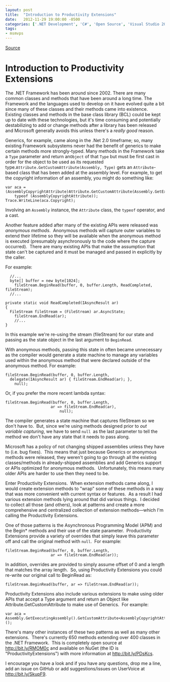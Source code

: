 ```yaml
---
layout: post
title:  "Introduction to Productivity Extensions"
date:   2012-11-29 19:00:00 -0500
categories: ['.NET Development', 'C#', 'Open Source', 'Visual Studio 2010', 'Visual Studio 2012']
tags:
- msmvps
---
```

[Source](http://blogs.msmvps.com/peterritchie/2012/11/30/introduction-to-productivity-extensions/ "Permalink to Introduction to Productivity Extensions")

# Introduction to Productivity Extensions

The .NET Framework has been around since 2002. There are many common classes and methods that have been around a long time. The Framework and the languages used to develop on it have evolved quite a bit since many of these classes and their methods came into existence. Existing classes and methods in the base class library (BCL) could be kept up to date with these technologies, but it's time consuming and potentially destabilizing to add or change methods after a library has been released and Microsoft generally avoids this unless there's a _really good_ reason.

Generics, for example, came along in the .Net 2.0 timeframe; so, many existing Framework subsystems never had the benefit of generics to make certain methods more strongly-typed. Many methods in the Framework take a `Type` parameter and return an`Object` of that `Type` but must be first cast in order for the object to be used as its requested type.`Attribute.GetCustomAttribute(Assembly, Type)` gets an `Attribute`-based class that has been added at the assembly level. For example, to get the copyright information of an assembly, you might do something like:
    
    
    var aca = (AssemblyCopyrightAttribute)Attribute.GetCustomAttribute(Assembly.GetExecutingAssembly(),
        typeof (AssemblyCopyrightAttribute));
    Trace.WriteLine(aca.Copyright);

Involving an `Assembly` instance, the `Attribute` class, the `typeof` operator, and a cast.

Another feature added after many of the existing APIs were released was _anonymous methods_.  Anonymous methods will capture outer variables to extend their lifetime so they will be available when the anonymous method is executed (presumably asynchronously to the code where the capture occurred).  There are many existing APIs that make the assumption that state can't be captured and it must be managed and passed in explicitly by the caller.  

For example:
    
    
      //...
      byte[] buffer = new byte[1024];
        fileStream.BeginRead(buffer, 0, buffer.Length, ReadCompleted, fileStream);
      //...
    
    private static void ReadCompleted(IAsyncResult ar)
    {
      FileStream fileStream = (FileStream) ar.AsyncState;
        fileStream.EndRead(ar);
        //...
    }

In this example we're re-using the stream (fileStream) for our state and passing as the state object in the last argument to `BeginRead`.

With anonymous methods, passing this state in often became unnecessary as the compiler would generate a state machine to manage any variables used within the anonymous method that were declared outside of the anonymous method. For example:
    
    
    fileStream.BeginRead(buffer, 0, buffer.Length, 
      delegate(IAsyncResult ar) { fileStream.EndRead(ar); },
        null);

Or, if you prefer the more recent lambda syntax:
    
    
    fileStream.BeginRead(buffer, 0, buffer.Length,
                        ar => fileStream.EndRead(ar),
                            null);

The compiler generates a state machine that captures fileStream so we don't have to.  But, since we're using methods designed prior to _out variable capturing_, we have to send `null `as the last parameter to tell the method we don't have any state that it needs to pass along. 

Microsoft has a policy of not changing shipped assemblies unless they have to (i.e. bug fixes).  This means that just because Generics or anonymous methods were released, they weren't going to go through all the existing classes/methods in already-shipped assemblies and add Generics support or APIs optimized for anonymous methods.  Unfortunately, this means many older APIs are harder to use then they need to be.

Enter Productivity Extensions.  When extension methods came along, I would create extension methods to "wrap" some of these methods in a way that was more convenient with current syntax or features.  As a result I had various extension methods lying around that did various things.  I decided to collect all those (and others), look at patterns and create a more comprehensive and centralized collection of extension methods—which I'm calling the Productivity Extensions.

One of those patterns is the Asynchronous Programming Model (APM) and the Begin* methods and their use of the state parameter.  Productivity Extensions provide a variety of overrides that simply leave this parameter off and call the original method with `null`.  For example:
    
    
    fileStream.BeginRead(buffer, 0, buffer.Length,
                        ar => fileStream.EndRead(ar));

In addition, overrides are provided to simply assume offset of 0 and a length that matches the array length.  So, using Productivity Extensions you could re-write our original call to BeginRead as:
    
    
    fileStream.BeginRead(buffer, ar => fileStream.EndRead(ar));

Productivity Extensions also include various extensions to make using older APIs that accept a Type argument and return an Object like Attribute.GetCustomAttribute to make use of Generics.  For example:
    
    
    var aca = Assembly.GetExecutingAssembly().GetCustomAttribute<AssemblyCopyrightAttribute>();

There's many other instances of these two patterns as well as many other extensions.  There's currently 650 methods extending over 400 classes in the .NET Framework.  This is completely open source at <http://bit.ly/RMOM0c> and available on NuGet (the ID is "ProductivityExtensions") with more information at <http://bit.ly/PDsKcs>.

I encourage you have a look and if you have any questions, drop me a line, add an issue on GitHub or add suggestions/issues on UserVoice at <http://bit.ly/SkupF9>.

